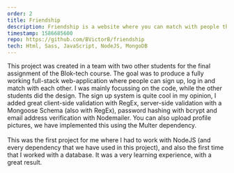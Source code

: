 ```yaml
---
order: 2
title: Friendship
description: Friendship is a website where you can match with people that have the same interests, it is a fully working web-application where you can register, and match with users. Friendship automatically suggests other people based different aspects.
timestamp: 1586685600
repo: https://github.com/BVictorB/friendship
tech: Html, Sass, JavaScript, NodeJS, MongoDB
---
```


This project was created in a team with two other students for the final assignment of the Blok-tech course. The goal was to produce a fully working full-stack web-application where people can sign up, log in and match with each other. I was mainly focussing on the code, while the other students did the design. The sign up system is quite cool in my opinion, I added great client-side validation with RegEx, server-side validation with a Mongoose Schema (also with RegEx), password hashing with bcrypt and email address verification with Nodemailer. You can also upload profile pictures, we have implemented this using the Multer dependency.  
&nbsp;  
This was the first project for me where I had to work with NodeJS (and every dependency that we have used in this project), and also the first time that I worked with a database. It was a very learning experience, with a great result.
